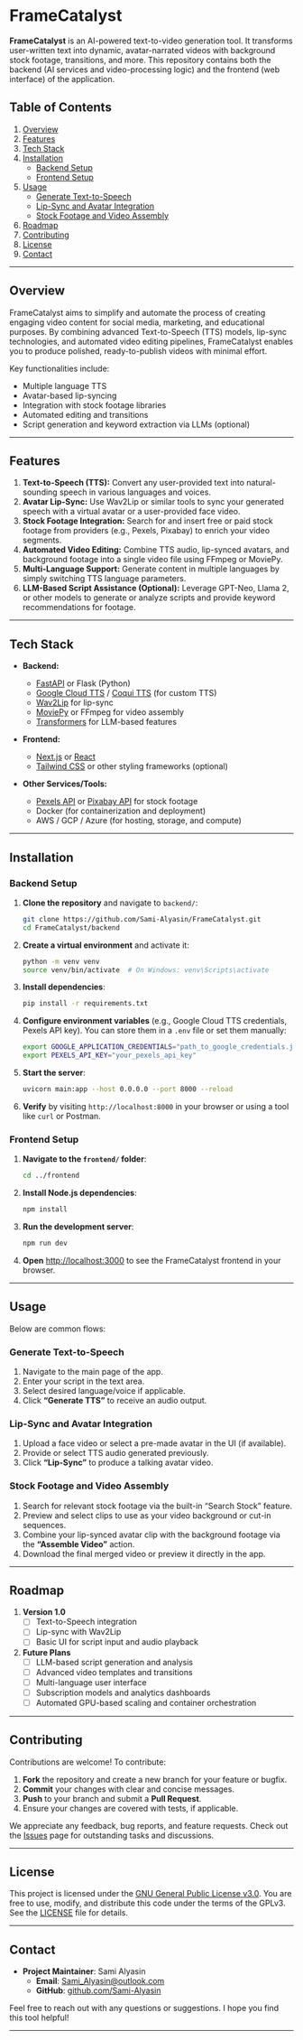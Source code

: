 # FrameCatalyst

**FrameCatalyst** is an AI-powered text-to-video generation tool. It transforms user-written text into dynamic, avatar-narrated videos with background stock footage, transitions, and more. This repository contains both the backend (AI services and video-processing logic) and the frontend (web interface) of the application.

## Table of Contents
1. [Overview](#overview)
2. [Features](#features)
3. [Tech Stack](#tech-stack)
4. [Installation](#installation)
    - [Backend Setup](#backend-setup)
    - [Frontend Setup](#frontend-setup)
5. [Usage](#usage)
    - [Generate Text-to-Speech](#generate-text-to-speech)
    - [Lip-Sync and Avatar Integration](#lip-sync-and-avatar-integration)
    - [Stock Footage and Video Assembly](#stock-footage-and-video-assembly)
6. [Roadmap](#roadmap)
7. [Contributing](#contributing)
8. [License](#license)
9. [Contact](#contact)

---

## Overview

FrameCatalyst aims to simplify and automate the process of creating engaging video content for social media, marketing, and educational purposes. By combining advanced Text-to-Speech (TTS) models, lip-sync technologies, and automated video editing pipelines, FrameCatalyst enables you to produce polished, ready-to-publish videos with minimal effort.

Key functionalities include:
- Multiple language TTS
- Avatar-based lip-syncing
- Integration with stock footage libraries
- Automated editing and transitions
- Script generation and keyword extraction via LLMs (optional)

---

## Features

1. **Text-to-Speech (TTS):** Convert any user-provided text into natural-sounding speech in various languages and voices.
2. **Avatar Lip-Sync:** Use Wav2Lip or similar tools to sync your generated speech with a virtual avatar or a user-provided face video.
3. **Stock Footage Integration:** Search for and insert free or paid stock footage from providers (e.g., Pexels, Pixabay) to enrich your video segments.
4. **Automated Video Editing:** Combine TTS audio, lip-synced avatars, and background footage into a single video file using FFmpeg or MoviePy.
5. **Multi-Language Support:** Generate content in multiple languages by simply switching TTS language parameters.
6. **LLM-Based Script Assistance (Optional):** Leverage GPT-Neo, Llama 2, or other models to generate or analyze scripts and provide keyword recommendations for footage.

---

## Tech Stack

- **Backend:**
  - [FastAPI](https://fastapi.tiangolo.com/) or Flask (Python)
  - [Google Cloud TTS](https://cloud.google.com/text-to-speech) / [Coqui TTS](https://github.com/coqui-ai/TTS) (for custom TTS)
  - [Wav2Lip](https://github.com/Rudrabha/Wav2Lip) for lip-sync
  - [MoviePy](https://github.com/Zulko/moviepy) or FFmpeg for video assembly
  - [Transformers](https://github.com/huggingface/transformers) for LLM-based features

- **Frontend:**
  - [Next.js](https://nextjs.org/) or [React](https://reactjs.org/)
  - [Tailwind CSS](https://tailwindcss.com/) or other styling frameworks (optional)

- **Other Services/Tools:**
  - [Pexels API](https://www.pexels.com/api/) or [Pixabay API](https://pixabay.com/api/docs/) for stock footage
  - Docker (for containerization and deployment)
  - AWS / GCP / Azure (for hosting, storage, and compute)

---

## Installation

### Backend Setup

1. **Clone the repository** and navigate to `backend/`:
   ```bash
   git clone https://github.com/Sami-Alyasin/FrameCatalyst.git
   cd FrameCatalyst/backend
   ```
2. **Create a virtual environment** and activate it:
   ```bash
   python -m venv venv
   source venv/bin/activate  # On Windows: venv\Scripts\activate
   ```
3. **Install dependencies**:
   ```bash
   pip install -r requirements.txt
   ```
4. **Configure environment variables** (e.g., Google Cloud TTS credentials, Pexels API key). You can store them in a `.env` file or set them manually:
   ```bash
   export GOOGLE_APPLICATION_CREDENTIALS="path_to_google_credentials.json"
   export PEXELS_API_KEY="your_pexels_api_key"
   ```
5. **Start the server**:
   ```bash
   uvicorn main:app --host 0.0.0.0 --port 8000 --reload
   ```
6. **Verify** by visiting `http://localhost:8000` in your browser or using a tool like `curl` or Postman.

### Frontend Setup

1. **Navigate to the `frontend/` folder**:
   ```bash
   cd ../frontend
   ```
2. **Install Node.js dependencies**:
   ```bash
   npm install
   ```
3. **Run the development server**:
   ```bash
   npm run dev
   ```
4. **Open** [http://localhost:3000](http://localhost:3000) to see the FrameCatalyst frontend in your browser.

---

## Usage

Below are common flows:

### Generate Text-to-Speech

1. Navigate to the main page of the app.
2. Enter your script in the text area.
3. Select desired language/voice if applicable.
4. Click **“Generate TTS”** to receive an audio output.

### Lip-Sync and Avatar Integration

1. Upload a face video or select a pre-made avatar in the UI (if available).
2. Provide or select TTS audio generated previously.
3. Click **“Lip-Sync”** to produce a talking avatar video.

### Stock Footage and Video Assembly

1. Search for relevant stock footage via the built-in “Search Stock” feature.
2. Preview and select clips to use as your video background or cut-in sequences.
3. Combine your lip-synced avatar clip with the background footage via the **“Assemble Video”** action.
4. Download the final merged video or preview it directly in the app.

---

## Roadmap

1. **Version 1.0**
   - [ ] Text-to-Speech integration
   - [ ] Lip-sync with Wav2Lip
   - [ ] Basic UI for script input and audio playback
2. **Future Plans**
   - [ ] LLM-based script generation and analysis
   - [ ] Advanced video templates and transitions
   - [ ] Multi-language user interface
   - [ ] Subscription models and analytics dashboards
   - [ ] Automated GPU-based scaling and container orchestration

---

## Contributing

Contributions are welcome! To contribute:

1. **Fork** the repository and create a new branch for your feature or bugfix.  
2. **Commit** your changes with clear and concise messages.  
3. **Push** to your branch and submit a **Pull Request**.  
4. Ensure your changes are covered with tests, if applicable.

We appreciate any feedback, bug reports, and feature requests. Check out the [Issues](https://github.com/YourUser/FrameCatalyst/issues) page for outstanding tasks and discussions.

---

## License

This project is licensed under the [GNU General Public License v3.0](https://www.gnu.org/licenses/gpl-3.0.en.html#license-text). You are free to use, modify, and distribute this code under the terms of the GPLv3. See the [LICENSE](LICENSE) file for details.

---

## Contact

- **Project Maintainer**: Sami Alyasin   
    - **Email**: Sami_Alyasin@outlook.com
    - **GitHub**: [github.com/Sami-Alyasin](https://github.com/Sami-Alyasin)

Feel free to reach out with any questions or suggestions. I hope you find this tool helpful!

---
